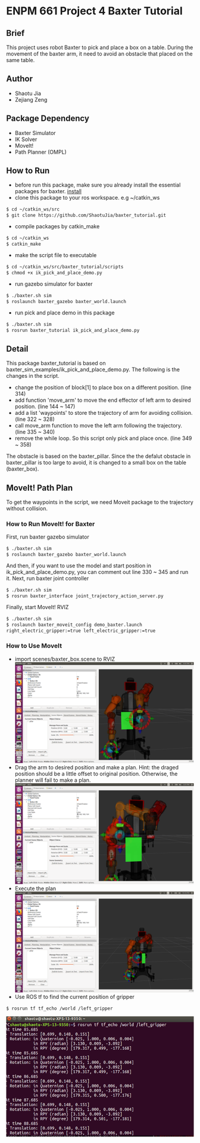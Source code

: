 # ENPM 661 Project 4 Baxter Tutorial
## Brief
This project uses robot Baxter to pick and place a box on a table. During the movement of the baxter arm, it need to avoid an obstacle that placed on the same table. 
## Author
- Shaotu Jia
- Zejiang Zeng
## Package Dependency
- Baxter Simulator
- IK Solver
- MoveIt!
- Path Planner (OMPL)
## How to Run
- before run this package, make sure you already install the essential packages for baxter. [install](http://sdk.rethinkrobotics.com/wiki/Workstation_Setup#Step_4:_Install_Baxter_SDK_Dependencies)
- clone this package to your ros workspace. e.g ~/catkin_ws
```
$ cd ~/catkin_ws/src
$ git clone https://github.com/ShaotuJia/baxter_tutorial.git
```
- compile packages by catkin_make 
```
$ cd ~/catkin_ws
$ catkin_make
```
- make the script file to executable
```
$ cd ~/catkin_ws/src/baxter_tutorial/scripts
$ chmod +x ik_pick_and_place_demo.py
```
- run gazebo simulator for baxter
```
$ ./baxter.sh sim
$ roslaunch baxter_gazebo baxter_world.launch
```
- run pick and place demo in this package
```
$ ./baxter.sh sim
$ rosrun baxter_tutorial ik_pick_and_place_demo.py
```

## Detail
This package baxter_tutorial is based on baxter_sim_examples/ik_pick_and_place_demo.py. The following is the changes in the script.
- change the position of block[1] to place box on a different position. (line 314)
- add function 'move_arm' to move the end effector of left arm to desired position. (line 144 ~ 147)
- add a list 'waypoints' to store the trajectory of arm for avoiding collision. (line 322 ~ 328)
- call move_arm function to move the left arm following the trajectory. (line 335 ~ 340)
- remove the while loop. So this script only pick and place once. (line 349 ~ 358)

The obstacle is based on the baxter_pillar. Since the the defalut obstacle in baxter_pillar is too large to avoid, it is changed to a small box on the table (baxter_box). 

## MoveIt! Path Plan
To get the waypoints in the script, we need Moveit package to the trajectory without collision. 
### How to Run MoveIt! for Baxter
First, run baxter gazebo simulator
```
$ ./baxter.sh sim
$ roslaunch baxter_gazebo baxter_world.launch
```
And then, if you want to use the model and start position in ik_pick_and_place_demo.py, you can comment out line 330 ~ 345 and run it.
Next, run baxter joint controller
```
$ ./baxter.sh sim
$ rosrun baxter_interface joint_trajectory_action_server.py
```
Finally, start MoveIt! RVIZ
```
$ ./baxter.sh sim
$ roslaunch baxter_moveit_config demo_baxter.launch right_electric_gripper:=true left_electric_gripper:=true
```
### How to Use MoveIt
- import scenes/baxter_box.scene to RVIZ
![alt text](https://github.com/ShaotuJia/baxter_tutorial/blob/master/moveit_process/start.png)
- Drag the arm to desired position and make a plan. Hint: the draged position should be a little offset to original position. Otherwise, the planner will fail to make a plan. 
![alt text](https://github.com/ShaotuJia/baxter_tutorial/blob/master/moveit_process/Plan.png)
- Execute the plan
![alt text](https://github.com/ShaotuJia/baxter_tutorial/blob/master/moveit_process/finish.png)
- Use ROS tf to find the current position of gripper
```
$ rosrun tf tf_echo /world /left_gripper
```
![alt text](https://github.com/ShaotuJia/baxter_tutorial/blob/master/moveit_process/tf_echo.png)



